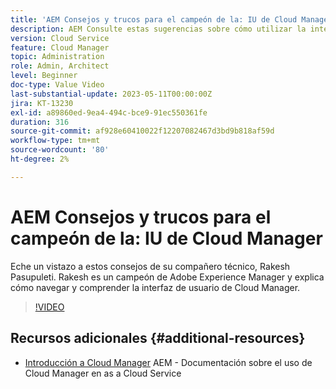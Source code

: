 ```yaml
---
title: 'AEM Consejos y trucos para el campeón de la: IU de Cloud Manager'
description: AEM Consulte estas sugerencias sobre cómo utilizar la interfaz de usuario de Cloud Manager del campeón y experto de la industria, Rakesh.
version: Cloud Service
feature: Cloud Manager
topic: Administration
role: Admin, Architect
level: Beginner
doc-type: Value Video
last-substantial-update: 2023-05-11T00:00:00Z
jira: KT-13230
exl-id: a89860ed-9ea4-494c-bce9-91ec550361fe
duration: 316
source-git-commit: af928e60410022f12207082467d3bd9b818af59d
workflow-type: tm+mt
source-wordcount: '80'
ht-degree: 2%

---
```


# AEM Consejos y trucos para el campeón de la: IU de Cloud Manager

Eche un vistazo a estos consejos de su compañero técnico, Rakesh Pasupuleti. Rakesh es un campeón de Adobe Experience Manager y explica cómo navegar y comprender la interfaz de usuario de Cloud Manager.

>[!VIDEO](https://video.tv.adobe.com/v/3419298?quality=12&learn=on)

## Recursos adicionales {#additional-resources}

* [Introducción a Cloud Manager](https://experienceleague.adobe.com/docs/experience-manager-cloud-service/content/onboarding/concepts/cloud-manager-introduction.html) AEM - Documentación sobre el uso de Cloud Manager en as a Cloud Service
